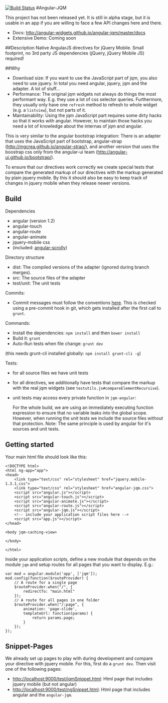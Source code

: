 [![Build Status](https://travis-ci.org/angular-widgets/angular-jqm.png)](https://travis-ci.org/angular-widgets/angular-jqm)
#Angular-JQM

This project has not been released yet. It is still in alpha stage, but it is usable in an app if you are willing to face a few API changes here and there.

* Docs: http://angular-widgets.github.io/angular-jqm/master/docs
* Extensive Demo: Coming soon

##Description
Native AngularJS directives for jQuery Mobile. Small footprint, no 3rd party JS dependencies (jQuery, jQuery Mobile JS) required!


##Why

- Download size: If you want to use the JavaScript part of jqm, you also need to use jquery.
  In total you need angular, jquery, jqm and the adapter. A lot of stuff...
- Performance: The original jqm widgets not always do things the most performant way.
  E.g. they use a lot of css selector queries. Furthermore, they usually only have one `refresh` method
  to refresh to whole widget (e.g. a `listview`), but not parts of it.
- Maintainability: Using the jqm JavaScript part requires some dirty hacks so that it works with angular.
  However, to maintain those hacks you need a lot of knowledge about the internas of jqm and angular.

This is very similar to the angular bootstrap integration: There is an adapter that uses 
the JavaScript part of bootstrap, angular-strap (http://mgcrea.github.io/angular-strap/), and another version
that uses the boostrap css only from the angular-ui team (http://angular-ui.github.io/bootstrap/).

To ensure that our directives work correctly we create special tests that compare the
generated markup of our directives with the markup generated by plain jquery mobile. By this it should
also be easy to keep track of changes in jquery mobile when they release newer versions.

## Build
Dependencies

- angular (version 1.2)
- angular-touch
- angular-route
- angular-animate
- jquery-mobile css
- (included: [angular-scrolly](https://github.com/ajoslin/angular-scrolly))

Directory structure

- dist: The compiled versions of the adapter (ignored during branch merges).
- src: The source files of the adapter
- test/unit: The unit tests

Commits:

- Commit messages must follow the conventions [here](https://github.com/btford/grunt-conventional-changelog).
  This is checked using a pre-commit hook in git, which gets installed after the first call to `grunt`.

Commands:

- Install the dependencies: `npm install` and then `bower install`
- Build it: `grunt`
- Auto-Run tests when file change: `grunt dev`

(this needs grunt-cli installed globally: `npm install grunt-cli -g`)

Tests:

- for all source files we have unit tests
- for all directives, we additionally have tests that compare the markup with the real jqm widgets
  (see `testutils.js#compareElementRecursive`).
- unit tests may access every private function in `jqm-angular`:

    For the whole build, we are using an immediately executing function expression to ensure that
no variable leaks into the global scope. However, when running the unit tests we include the source files without that protection.
    Note: The same principle is used by angular for it's sources and unit tests.

## Getting started

Your main html file should look like this:

    <!DOCTYPE html>
    <html ng-app="app">
    <head>
        <link type="text/css" rel="stylesheet" href="jquery.mobile-1.3.1.css">
        <link type="text/css" rel="stylesheet" href="angular-jqm.css">
        <script src="angular.js"></script>
        <script src="angular-touch.js"></script>
        <script src="angular-animate.js"></script>
        <script src="angular-route.js"></script>
        <script src="angular-jqm.js"></script>
        <!-- include your application script files here -->
        <script src="app.js"></script>
    </head>

    <body jqm-caching-view>

    </body>

    </html>

Inside your application scripts, define a new module that depends on the module `jqm` and setup routes
for all pages that you want to display. E.g.:

    var mod = angular.module('app', ['jqm']);
    mod.config(function($routeProvider) {
        // A route for a single page
        $routeProvider.when("/", {
            redirectTo: "main.html"
        });
        // A route for all pages in one folder
        $routeProvider.when("/:page", {
            animation: 'page-slide',
            templateUrl: function(params) {
                return params.page;
            }
        });
    });

## Snippet-Pages ##

We already set up pages to play with during development and compare your directive with jquery mobile.
For this, first do a `grunt dev`. Then visit one of the following pages:

* [http://localhost:9000/test/jqmSnippet.html](http://localhost:9000/test/jqmSnippet.html): Html page that includes jquery mobile (but not angular)
* [http://localhost:9000/test/ngSnippet.html](http://localhost:9000/test/ngSnippet.html): Html page that includes angular and the `angular-jqm`.

